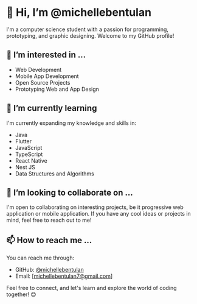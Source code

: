 # 👋 Hi, I’m @michellebentulan

I'm a computer science student with a passion for programming, prototyping, and graphic designing. Welcome to my GitHub profile!

## 👀 I’m interested in ...

- Web Development
- Mobile App Development
- Open Source Projects
- Prototyping Web and App Design

## 🌱 I’m currently learning

I'm currently expanding my knowledge and skills in:

- Java
- Flutter
- JavaScript
- TypeScript
- React Native
- Nest JS
- Data Structures and Algorithms

## 💞️ I’m looking to collaborate on ...

I'm open to collaborating on interesting projects, be it progressive web application or mobile application. If you have any cool ideas or projects in mind, feel free to reach out to me!

## 📫 How to reach me ...

You can reach me through:

- GitHub: [@michellebentulan](https://github.com/michellebentulan) 
- Email: [michellebentulan7@gmail.com]

Feel free to connect, and let's learn and explore the world of coding together! 😊

